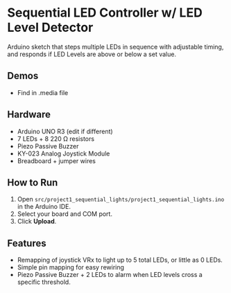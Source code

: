 # Sequential LED Controller w/ LED Level Detector
Arduino sketch that steps multiple LEDs in sequence with adjustable timing, and responds if LED Levels are above or below a set value.

## Demos
- Find in .media file

## Hardware
- Arduino UNO R3 (edit if different)
- 7 LEDs + 8 220 Ω resistors
- Piezo Passive Buzzer
- KY-023 Analog Joystick Module
- Breadboard + jumper wires

## How to Run
1. Open `src/project1_sequential_lights/project1_sequential_lights.ino` in the Arduino IDE.
2. Select your board and COM port.
3. Click **Upload**.

## Features
- Remapping of joystick VRx to light up to 5 total LEDs, or little as 0 LEDs.
- Simple pin mapping for easy rewiring
- Piezo Passive Buzzer + 2 LEDs to alarm when LED levels cross a specific threshold.
